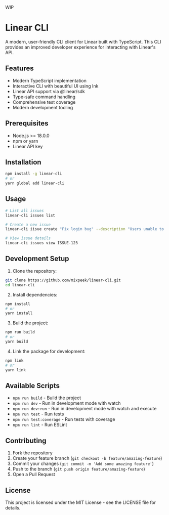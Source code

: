 WIP

# Linear CLI

A modern, user-friendly CLI client for Linear built with TypeScript. This CLI provides an improved developer experience for interacting with Linear's API.

## Features

- Modern TypeScript implementation
- Interactive CLI with beautiful UI using Ink
- Linear API support via @linear/sdk
- Type-safe command handling
- Comprehensive test coverage
- Modern development tooling

## Prerequisites

- Node.js >= 18.0.0
- npm or yarn
- Linear API key

## Installation

```bash
npm install -g linear-cli
# or
yarn global add linear-cli
```

## Usage

```bash
# List all issues
linear-cli issues list

# Create a new issue
linear-cli iisue create "Fix login bug" --description "Users unable to login on mobile"

# View issue details
linear-cli issues view ISSUE-123

```

## Development Setup

1. Clone the repository:
```bash
git clone https://github.com/mixpeek/linear-cli.git
cd linear-cli
```

2. Install dependencies:
```bash
npm install
# or
yarn install
```

3. Build the project:
```bash
npm run build
# or
yarn build
```

4. Link the package for development:
```bash
npm link
# or
yarn link
```

## Available Scripts

- `npm run build` - Build the project
- `npm run dev` - Run in development mode with watch
- `npm run dev:run` - Run in development mode with watch and execute
- `npm run test` - Run tests
- `npm run test:coverage` - Run tests with coverage
- `npm run lint` - Run ESLint


## Contributing

1. Fork the repository
2. Create your feature branch (`git checkout -b feature/amazing-feature`)
3. Commit your changes (`git commit -m 'Add some amazing feature'`)
4. Push to the branch (`git push origin feature/amazing-feature`)
5. Open a Pull Request

## License

This project is licensed under the MIT License - see the LICENSE file for details. 